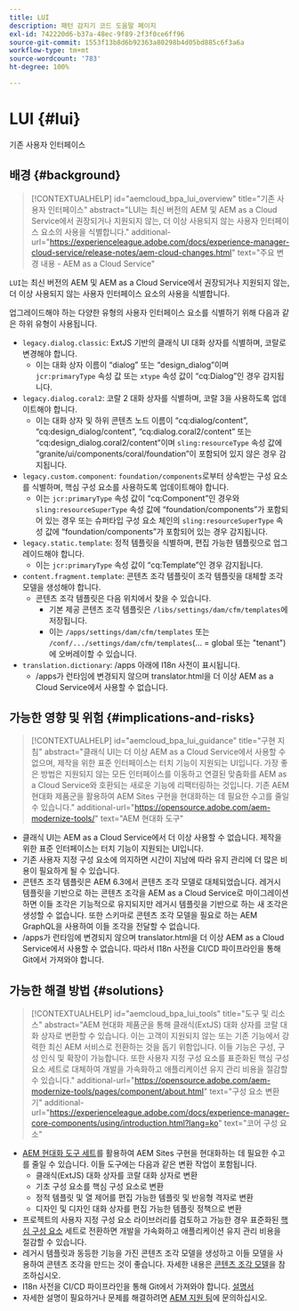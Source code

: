 ```yaml
---
title: LUI
description: 패턴 감지기 코드 도움말 페이지
exl-id: 742220d6-b37a-48ec-9f89-2f3f0ce6ff96
source-git-commit: 1553f13b8d6b92363a80298b4d05bd885c6f3a6a
workflow-type: tm+mt
source-wordcount: '783'
ht-degree: 100%

---
```


# LUI {#lui}

기존 사용자 인터페이스

## 배경 {#background}

>[!CONTEXTUALHELP]
>id="aemcloud_bpa_lui_overview"
>title="기존 사용자 인터페이스"
>abstract="LUI는 최신 버전의 AEM 및 AEM as a Cloud Service에서 권장되거나 지원되지 않는, 더 이상 사용되지 않는 사용자 인터페이스 요소의 사용을 식별합니다."
>additional-url="https://experienceleague.adobe.com/docs/experience-manager-cloud-service/release-notes/aem-cloud-changes.html" text="주요 변경 내용 - AEM as a Cloud Service"

`LUI`는 최신 버전의 AEM 및 AEM as a Cloud Service에서 권장되거나 지원되지 않는, 더 이상 사용되지 않는 사용자 인터페이스 요소의 사용을 식별합니다.

업그레이드해야 하는 다양한 유형의 사용자 인터페이스 요소를 식별하기 위해 다음과 같은 하위 유형이 사용됩니다.

* `legacy.dialog.classic`: ExtJS 기반의 클래식 UI 대화 상자를 식별하며, 코랄로 변경해야 합니다.
   * 이는 대화 상자 이름이 “dialog” 또는 “design_dialog”이며 `jcr:primaryType` 속성 값 또는 `xtype` 속성 값이 “cq:Dialog”인 경우 감지됩니다.
* `legacy.dialog.coral2`: 코랄 2 대화 상자를 식별하며, 코랄 3을 사용하도록 업데이트해야 합니다.
   * 이는 대화 상자 및 하위 콘텐츠 노드 이름이 “cq:dialog/content”, “cq:design_dialog/content”, “cq:dialog.coral2/content” 또는 “cq:design_dialog.coral2/content”이며 `sling:resourceType` 속성 값에 “granite/ui/components/coral/foundation”이 포함되어 있지 않은 경우 감지됩니다.
* `legacy.custom.component`: `foundation/components`로부터 상속받는 구성 요소를 식별하며, 핵심 구성 요소를 사용하도록 업데이트해야 합니다.
   * 이는 `jcr:primaryType` 속성 값이 “cq:Component”인 경우와
      `sling:resourceSuperType` 속성 값에 “foundation/components”가 포함되어 있는 경우 또는
      슈퍼타입 구성 요소 체인의 `sling:resourceSuperType` 속성 값에 “foundation/components”가 포함되어 있는 경우 감지됩니다.
* `legacy.static.template`: 정적 템플릿을 식별하며, 편집 가능한 템플릿으로 업그레이드해야 합니다.
   * 이는 `jcr:primaryType` 속성 값이 “cq:Template”인 경우 감지됩니다.
* `content.fragment.template`: 콘텐츠 조각 템플릿이 조각 템플릿을 대체할 조각 모델을 생성해야 합니다.
   * 콘텐츠 조각 템플릿은 다음 위치에서 찾을 수 있습니다.
      * 기본 제공 콘텐츠 조각 템플릿은 `/libs/settings/dam/cfm/templates`에 저장됩니다.
      * 이는 `/apps/settings/dam/cfm/templates` 또는 `/conf/.../settings/dam/cfm/templates`(... = global 또는 &quot;tenant&quot;)에 오버레이할 수 있습니다.
* `translation.dictionary`: /apps 아래에 I18n 사전이 표시됩니다.
   * /apps가 런타임에 변경되지 않으며 translator.html을 더 이상 AEM as a Cloud Service에서 사용할 수 없습니다.

## 가능한 영향 및 위험 {#implications-and-risks}

>[!CONTEXTUALHELP]
>id="aemcloud_bpa_lui_guidance"
>title="구현 지침"
>abstract="클래식 UI는 더 이상 AEM as a Cloud Service에서 사용할 수 없으며, 제작을 위한 표준 인터페이스는 터치 기능이 지원되는 UI입니다. 가장 좋은 방법은 지원되지 않는 모든 인터페이스를 이동하고 연결된 맞춤화를 AEM as a Cloud Service와 호환되는 새로운 기능에 리팩터링하는 것입니다. 기존 AEM 현대화 제품군을 활용하여 AEM Sites 구현을 현대화하는 데 필요한 수고를 줄일 수 있습니다."
>additional-url="https://opensource.adobe.com/aem-modernize-tools/" text="AEM 현대화 도구"

* 클래식 UI는 AEM as a Cloud Service에서 더 이상 사용할 수 없습니다. 제작을 위한 표준 인터페이스는 터치 기능이 지원되는 UI입니다.
* 기존 사용자 지정 구성 요소에 의지하면 시간이 지남에 따라 유지 관리에 더 많은 비용이 필요하게 될 수 있습니다.
* 콘텐츠 조각 템플릿은 AEM 6.3에서 콘텐츠 조각 모델로 대체되었습니다. 레거시 템플릿을 기반으로 하는 콘텐츠 조각을 AEM as a Cloud Service로 마이그레이션하면 이들 조각은 기능적으로 유지되지만 레거시 템플릿을 기반으로 하는 새 조각은 생성할 수 없습니다. 또한 스키마로 콘텐츠 조각 모델을 필요로 하는 AEM GraphQL을 사용하여 이들 조각을 전달할 수 없습니다.
* /apps가 런타임에 변경되지 않으며 translator.html을 더 이상 AEM as a Cloud Service에서 사용할 수 없습니다. 따라서 I18n 사전을 CI/CD 파이프라인을 통해 Git에서 가져와야 합니다.

## 가능한 해결 방법 {#solutions}

>[!CONTEXTUALHELP]
>id="aemcloud_bpa_lui_tools"
>title="도구 및 리소스"
>abstract="AEM 현대화 제품군을 통해 클래식(ExtJS) 대화 상자를 코랄 대화 상자로 변환할 수 있습니다. 이는 고객이 지원되지 않는 또는 기존 기능에서 강력한 최신 AEM 서비스로 전환하는 것을 돕기 위함입니다. 이들 기능은 구성, 구성 인식 및 확장이 가능합니다. 또한 사용자 지정 구성 요소를 표준화된 핵심 구성 요소 세트로 대체하여 개발을 가속화하고 애플리케이션 유지 관리 비용을 절감할 수 있습니다."
>additional-url="https://opensource.adobe.com/aem-modernize-tools/pages/component/about.html" text="구성 요소 변환기"
>additional-url="https://experienceleague.adobe.com/docs/experience-manager-core-components/using/introduction.html?lang=ko" text="코어 구성 요소"

* [AEM 현대화 도구 세트](https://opensource.adobe.com/aem-modernize-tools/)를 활용하여 AEM Sites 구현을 현대화하는 데 필요한 수고를 줄일 수 있습니다. 이들 도구에는 다음과 같은 변환 작업이 포함됩니다.
   * 클래식(ExtJS) 대화 상자를 코랄 대화 상자로 변환
   * 기초 구성 요소를 핵심 구성 요소로 변환
   * 정적 템플릿 및 열 제어를 편집 가능한 템플릿 및 반응형 격자로 변환
   * 디자인 및 디자인 대화 상자를 편집 가능한 템플릿 정책으로 변환
* 프로젝트의 사용자 지정 구성 요소 라이브러리를 검토하고 가능한 경우 표준화된 [핵심 구성 요소](https://experienceleague.adobe.com/docs/experience-manager-core-components/using/introduction.html) 세트로 전환하면 개발을 가속화하고 애플리케이션 유지 관리 비용을 절감할 수 있습니다.
* 레거시 템플릿과 동등한 기능을 가진 콘텐츠 조각 모델을 생성하고 이들 모델을 사용하여 콘텐츠 조각을 만드는 것이 좋습니다. 자세한 내용은 [콘텐츠 조각 모델](https://experienceleague.adobe.com/docs/experience-manager-65/assets/content-fragments/content-fragments-models.html?lang=ko)을 참조하십시오.
* I18n 사전을 CI/CD 파이프라인을 통해 Git에서 가져와야 합니다. [설명서](https://experienceleague.adobe.com/docs/experience-manager-cloud-service/content/release-notes/aem-cloud-changeshttps://experienceleague.adobe.com/docs/experience-manager-cloud-service/content/release-notes/aem-cloud-changes.html?lang=ko-kr#apps-libs-immutable#apps-libs-immutable)
* 자세한 설명이 필요하거나 문제를 해결하려면 [AEM 지원 팀](https://helpx.adobe.com/kr/enterprise/using/support-for-experience-cloud.html)에 문의하십시오.
